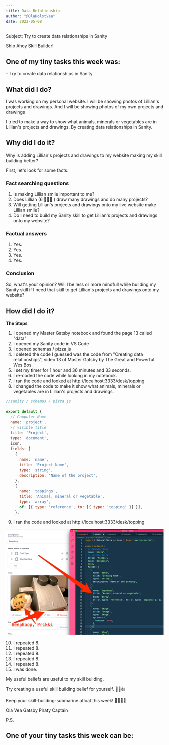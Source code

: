 ```yaml
---
title: Data Relationship
author: "@OlaHolstVea"
date: 2022-05-08
---
```


Subject:
Try to create data relationships in Sanity

Ship Ahoy Skill Builder!

## One of my tiny tasks this week was:

– Try to create data relationships in Sanity

## What did I do?

I was working on my personal website. I will be showing photos of Lillian's projects and drawings. And I will be showing photos of my own projects and drawings

I tried to make a way to show what animals, minerals or vegetables are in Lillian's projects and drawings. By creating data relationships in Sanity.

## Why did I do it?

Why is adding Lillian's projects and drawings to my website making my skill building better?

First, let's look for some facts.

### Fact searching questions

1. Is making Lillian smile important to me?
2. Does Lillian (6 🏴‍☠️👸 ) draw many drawings and do many projects?
3. Will getting Lillian's projects and drawings onto my live website make Lillian smile?
4. Do I need to build my Sanity skill to get Lillian's projects and drawings onto my website?

### Factual answers

1. Yes.
2. Yes.
3. Yes.
4. Yes.

### Conclusion

So, what's your opinion? Will I be less or more mindfull while building my Sanity skill if I need that skill to get Lillian's projects and drawings onto my website?

## How did I do it?

**The Steps**

1. I opened my Master Gatsby notebook and found the page 13 called "data"
2. I opened my Sanity code in VS Code
3. I opened schemas / pizza.js
4. I deleted the code I guessed was the code from "Creating data relationships", video 13 of Master Gatsby by The Great and Powerful Wes Bos.
5. I set my timer for 1 hour and 36 minutes and 33 seconds.
6. I re-coded the code while looking in my notebook.
7. I ran the code and looked at http://localhost:3333/desk/topping
8. I changed the code to make it show what animals, minerals or vegetables are in Lillian's projects and drawings.

```js
//sanity / schemas / pizza.js

export default {
  // Computer Name
  name: 'project',
  // visible title
  title: 'Project',
  type: 'document',
  icon,
  fields: [
    {
      name: 'name',
      title: 'Project Name',
      type: 'string',
      description: 'Name of the project',
    },
    {
      name: 'toppings',
      title: 'Animal, mineral or vegetable',
      type: 'array',
      of: [{ type: 'reference', to: [{ type: 'topping' }] }],
    },

```

9. I ran the code and looked at http://localhost:3333/desk/topping

![BeepBoop in Sanity](sanity-BeepBoop-code-2.png)

10. I repeated 8.
11. I repeated 8.
12. I repeated 8.
13. I repeated 8.
14. I repeated 8.
15. I was done.

My useful beliefs are useful to my skill building.

Try creating a useful skill building belief for yourself. 🔧😺👍

Keep your skill-building-submarine afloat this week!
🔧⛵🏴‍☠️

Ola Vea
Gatsby Piraty Captain

P.S.

## One of your tiny tasks this week can be:
